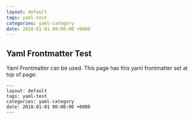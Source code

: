 ```yaml
---
layout: default
tags: yaml-test
categories: yaml-category
date: 2018-01-01 00:00:00 +0000
---
```

## Yaml Frontmatter Test

Yaml Frontmatter can be used. This page has this yaml frontmatter set at top of page:
  ```
  ---
  layout: default
  tags: yaml-test
  categories: yaml-category
  date: 2018-01-01 00:00:00 +0000
  ---

